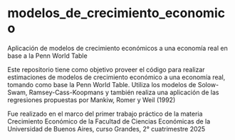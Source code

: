 # modelos_de_crecimiento_economico
Aplicación de modelos de crecimiento económicos a una economía real en base a la Penn World Table

Este repositorio tiene como objetivo proveer el código para realizar estimaciones de modelos de crecimiento económico a una economía real, tomando como base la Penn World Table. 
Utiliza los modelos de Solow-Swam, Ramsey-Cass-Koopmans y también realiza una aplicación de las regresiones propuestas por Mankiw, Romer y Weil (1992)

Fue realizado en el marco del primer trabajo práctico de la materia Crecimiento Económico de la Facultad de Ciencias Económicas de la Universidad de Buenos Aires, curso Grandes, 2° cuatrimestre 2025
